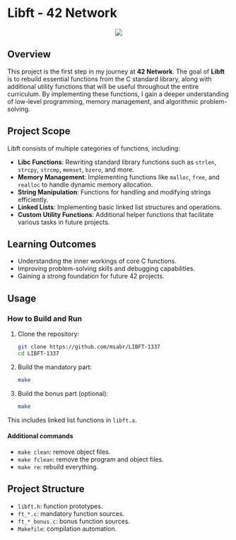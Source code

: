 # **Libft - 42 Network**  
<div align="center">
<img src="libft.png"/>
</div>

## **Overview**  
This project is the first step in my journey at **42 Network**. The goal of **Libft** is to rebuild essential functions from the C standard library, along with additional utility functions that will be useful throughout the entire curriculum. By implementing these functions, I gain a deeper understanding of low-level programming, memory management, and algorithmic problem-solving.  

## **Project Scope**  
Libft consists of multiple categories of functions, including:  

- **Libc Functions**: Rewriting standard library functions such as `strlen`, `strcpy`, `strcmp`, `memset`, `bzero`, and more.  
- **Memory Management**: Implementing functions like `malloc`, `free`, and `realloc` to handle dynamic memory allocation.  
- **String Manipulation**: Functions for handling and modifying strings efficiently.  
- **Linked Lists**: Implementing basic linked list structures and operations.  
- **Custom Utility Functions**: Additional helper functions that facilitate various tasks in future projects.  

## **Learning Outcomes**  
- Understanding the inner workings of core C functions.  
- Improving problem-solving skills and debugging capabilities.  
- Gaining a strong foundation for future 42 projects.  

## **Usage**  
### How to Build and Run

1. Clone the repository:
   
   ```bash
   git clone https://github.com/msabr/LIBFT-1337
   cd LIBFT-1337

2. Build the mandatory part:
   
   ```bash
   make

3. Build the bonus part (optional):
   
   ```bash
   make
This includes linked list functions in `libft.a`.

#### Additional commands

- `make clean`: remove object files.
- `make fclean`: remove the program and object files.
- `make re`: rebuild everything.

## Project Structure

- `libft.h`: function prototypes.
- `ft_*.c`: mandatory function sources.
- `ft_*_bonus.c`: bonus function sources.
- `Makefile`: compilation automation.
